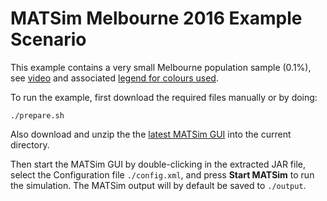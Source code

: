 # MATSim Melbourne 2016 Example Scenario

This example contains a very small Melbourne population sample (0.1%), see [video](https://cloudstor.aarnet.edu.au/plus/s/KQfaxJPsTr5dfpE) and associated [legend for colours used](https://cloudstor.aarnet.edu.au/plus/s/qBpRrKQ2RpgQ3cT).

To run the example, first download the required files manually or by doing:
```
./prepare.sh
```

Also download and unzip the the [latest MATSim GUI](https://www.matsim.org/downloads/#gui) into the current directory.

Then start the MATSim GUI by double-clicking in the extracted JAR file, select the Configuration file `./config.xml`, and press **Start MATSim** to run the simulation. The MATSim output will by default be saved to `./output`.
